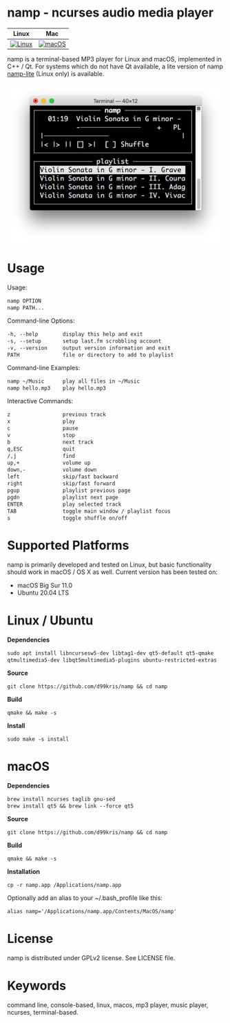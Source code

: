 namp - ncurses audio media player
=================================

| **Linux** | **Mac** |
|-----------|---------|
| [![Linux](https://github.com/d99kris/namp/workflows/Linux/badge.svg)](https://github.com/d99kris/namp/actions?query=workflow%3ALinux) | [![macOS](https://github.com/d99kris/namp/workflows/macOS/badge.svg)](https://github.com/d99kris/namp/actions?query=workflow%3AmacOS) |

namp is a terminal-based MP3 player for Linux and macOS, implemented in C++ / Qt.
For systems which do not have Qt available, a lite version of namp 
[namp-lite](https://github.com/d99kris/namp-lite) (Linux only) is available.

![screenshot](/res/namp-screenshot.png) 


Usage
=====
Usage:

    namp OPTION
    namp PATH...

Command-line Options:

    -h, --help        display this help and exit
    -s, --setup       setup last.fm scrobbling account
    -v, --version     output version information and exit
    PATH              file or directory to add to playlist

Command-line Examples:

    namp ~/Music      play all files in ~/Music
    namp hello.mp3    play hello.mp3

Interactive Commands:

    z                 previous track
    x                 play
    c                 pause
    v                 stop
    b                 next track
    q,ESC             quit
    /,j               find
    up,+              volume up
    down,-            volume down
    left              skip/fast backward
    right             skip/fast forward
    pgup              playlist previous page
    pgdn              playlist next page
    ENTER             play selected track
    TAB               toggle main window / playlist focus
    s                 toggle shuffle on/off

Supported Platforms
===================
namp is primarily developed and tested on Linux, but basic functionality should work in macOS / OS X as well. Current version has been tested on:

- macOS Big Sur 11.0
- Ubuntu 20.04 LTS

Linux / Ubuntu
==============

**Dependencies**

    sudo apt install libncursesw5-dev libtag1-dev qt5-default qt5-qmake qtmultimedia5-dev libqt5multimedia5-plugins ubuntu-restricted-extras

**Source**

    git clone https://github.com/d99kris/namp && cd namp

**Build**

    qmake && make -s

**Install**

    sudo make -s install

macOS
=====

**Dependencies**

    brew install ncurses taglib gnu-sed
    brew install qt5 && brew link --force qt5

**Source**

    git clone https://github.com/d99kris/namp && cd namp

**Build**

    qmake && make -s

**Installation**

    cp -r namp.app /Applications/namp.app

Optionally add an alias to your ~/.bash_profile like this:

    alias namp='/Applications/namp.app/Contents/MacOS/namp'

License
=======
namp is distributed under GPLv2 license. See LICENSE file.

Keywords
========
command line, console-based, linux, macos, mp3 player, music player, ncurses, terminal-based.

